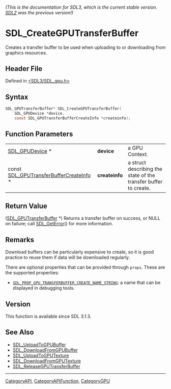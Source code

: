 ###### (This is the documentation for SDL3, which is the current stable version. [SDL2](https://wiki.libsdl.org/SDL2/) was the previous version!)
# SDL_CreateGPUTransferBuffer

Creates a transfer buffer to be used when uploading to or downloading from graphics resources.

## Header File

Defined in [<SDL3/SDL_gpu.h>](https://github.com/libsdl-org/SDL/blob/main/include/SDL3/SDL_gpu.h)

## Syntax

```c
SDL_GPUTransferBuffer* SDL_CreateGPUTransferBuffer(
    SDL_GPUDevice *device,
    const SDL_GPUTransferBufferCreateInfo *createinfo);
```

## Function Parameters

|                                                                            |                |                                                                 |
| -------------------------------------------------------------------------- | -------------- | --------------------------------------------------------------- |
| [SDL_GPUDevice](SDL_GPUDevice) *                                           | **device**     | a GPU Context.                                                  |
| const [SDL_GPUTransferBufferCreateInfo](SDL_GPUTransferBufferCreateInfo) * | **createinfo** | a struct describing the state of the transfer buffer to create. |

## Return Value

([SDL_GPUTransferBuffer](SDL_GPUTransferBuffer) *) Returns a transfer
buffer on success, or NULL on failure; call [SDL_GetError](SDL_GetError)()
for more information.

## Remarks

Download buffers can be particularly expensive to create, so it is good
practice to reuse them if data will be downloaded regularly.

There are optional properties that can be provided through `props`. These
are the supported properties:

- [`SDL_PROP_GPU_TRANSFERBUFFER_CREATE_NAME_STRING`](SDL_PROP_GPU_TRANSFERBUFFER_CREATE_NAME_STRING):
  a name that can be displayed in debugging tools.

## Version

This function is available since SDL 3.1.3.

## See Also

- [SDL_UploadToGPUBuffer](SDL_UploadToGPUBuffer)
- [SDL_DownloadFromGPUBuffer](SDL_DownloadFromGPUBuffer)
- [SDL_UploadToGPUTexture](SDL_UploadToGPUTexture)
- [SDL_DownloadFromGPUTexture](SDL_DownloadFromGPUTexture)
- [SDL_ReleaseGPUTransferBuffer](SDL_ReleaseGPUTransferBuffer)

----
[CategoryAPI](CategoryAPI), [CategoryAPIFunction](CategoryAPIFunction), [CategoryGPU](CategoryGPU)

